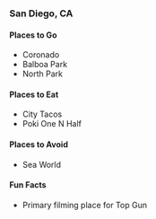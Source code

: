 ### San Diego, CA

#### Places to Go
- Coronado
- Balboa Park
- North Park 

#### Places to Eat
- City Tacos
- Poki One N Half

#### Places to Avoid
- Sea World

#### Fun Facts
- Primary filming place for Top Gun
